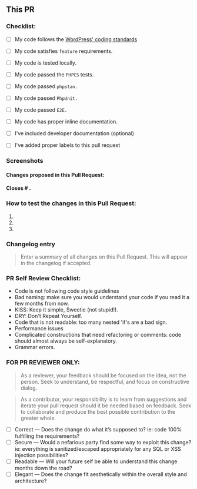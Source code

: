 This PR
-----------------
### Checklist:

* [ ] My code follows the [WordPress' coding standards](https://make.wordpress.org/core/handbook/best-practices/coding-standards/)
* [ ] My code satisfies `feature` requirements.
* [ ] My code is tested locally.
* [ ] My code passed the `PHPCS` tests.
* [ ] My code passed `phpstan.`
* [ ] My code passed `PhpUnit.`
* [ ] My code passed `E2E.`
* [ ] My code has proper inline documentation.
* [ ] I've included developer documentation (optional)
* [ ] I've added proper labels to this pull request


### Screenshots

#### Changes proposed in this Pull Request:
<!-- Describe the changes made to this Pull Request and the reason for such changes. -->

#### Closes # .
<!-- Enter the issue number that is fixed by this PR (In the form of `Closes #123`) -->

### How to test the changes in this Pull Request:

1.
2.
3.



### Changelog entry

> Enter a summary of all changes on this Pull Request. This will appear in the changelog if accepted.


### PR Self Review Checklist:

* Code is not following code style guidelines
* Bad naming: make sure you would understand your code if you read it a few months from now.
* KISS: Keep it simple, Sweetie (not stupid!).
* DRY: Don't Repeat Yourself.
* Code that is not readable: too many nested 'if's are a bad sign.
* Performance issues
* Complicated constructions that need refactoring or comments: code should almost always be self-explanatory.
* Grammar errors.


### FOR PR REVIEWER ONLY:

> As a reviewer, your feedback should be focused on the idea, not the person. Seek to understand, be respectful, and focus on constructive dialog.

> As a contributor, your responsibility is to learn from suggestions and iterate your pull request should it be needed based on feedback. Seek to collaborate and produce the best possible contribution to the greater whole.

* [ ] Correct — Does the change do what it’s supposed to? ie: code 100% fulfilling the requirements?
* [ ] Secure — Would a nefarious party find some way to exploit this change? ie: everything is sanitized/escaped appropriately for any SQL or XSS injection possibilities?
* [ ] Readable — Will your future self be able to understand this change months down the road?
* [ ] Elegant — Does the change fit aesthetically within the overall style and architecture?
